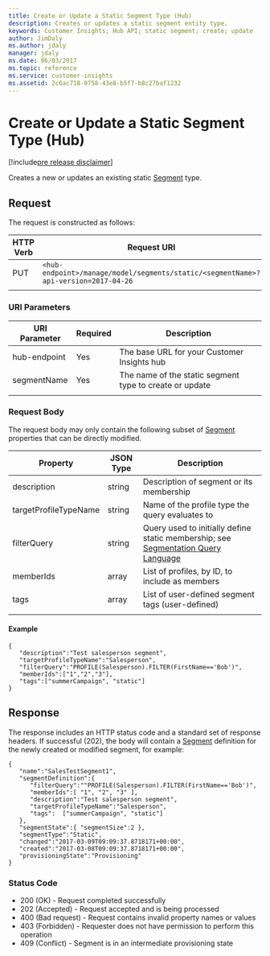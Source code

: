 ```yaml
---
title: Create or Update a Static Segment Type (Hub)
description: Creates or updates a static segment entity type.
keywords: Customer Insights; Hub API; static segment; create; update
author: JimDaly
ms.author: jdaly
manager: jdaly
ms.date: 06/03/2017
ms.topic: reference
ms.service: customer-insights 
ms.assetid: 2c6ac718-9758-43e8-b5f7-b8c27baf1232
---
```


Create or Update a Static Segment Type (Hub)
===========================================

[!include[pre release disclaimer](../../../includes/cc-beta-prerelease-disclaimer.md)]

Creates a new or updates an existing static [Segment](../types/segment.md) type. 
  
## Request  
 The request is constructed as follows: 
  
|**HTTP Verb**|**Request URI**|  
|-------------|---------------|  
|PUT|`<hub-endpoint>/manage/model/segments/static/<segmentName>?api-version=2017-04-26`| 
| | |
  
### URI Parameters 
  
|**URI Parameter**|**Required**|**Description**|  
| --------------- | ---------- | ------------- |   
|hub-endpoint|Yes|The base URL for your Customer Insights hub|
|segmentName|Yes|The name of the static segment type to create or update|  
| | | |

### Request Body  
The request body may only contain the following subset of [Segment](../types/segment.md) properties that can be directly modified. 
  
  |**Property**|**JSON Type**|**Description**|
| ---------- | ----------- | ------------- |
| description | string | Description of segment or its membership |
| targetProfileTypeName | string | Name of the profile type the query evaluates to |
| filterQuery | string | Query used to initially define static membership; see [Segmentation Query Language](../segquerylang.md) |
| memberIds | array | List of profiles, by ID, to include as members  |
| tags | array | List of user-defined segment tags (user-defined) |
| | | |

#### Example

```{json}  
{ 
   "description":"Test salesperson segment",
   "targetProfileTypeName":"Salesperson",
   "filterQuery":"PROFILE(Salesperson).FILTER(FirstName=='Bob')",
   "memberIds":["1","2","3"],
   "tags":["summerCampaign", "static"]
}
``` 

## Response  
 The response includes an HTTP status code and a standard set of response headers. If successful (202), the body will contain a [Segment](../types/segment.md) definition for the newly created or modified segment, for example:

```{json}  
{
   "name":"SalesTestSegment1", 
   "segmentDefinition":{  
      "filterQuery":""PROFILE(Salesperson).FILTER(FirstName=='Bob')", 
      "memberIds":[ "1", "2", "3" ], 
      "description":"Test salesperson segment", 
      "targetProfileTypeName":"Salesperson", 
      "tags":  ["summerCampaign", "static"] 
   }, 
   "segmentState":{ "segmentSize":2 }, 
   "segmentType":"Static", 
   "changed":"2017-03-09T09:09:37.8718171+00:00", 
   "created":"2017-03-08T09:09:37.8718171+00:00", 
   "provisioningState":"Provisioning" 
} 
```

### Status Code  
  
* 200 (OK) - Request completed successfully 
* 202 (Accepted) - Request accepted and is being processed 
* 400 (Bad request) - Request contains invalid property names or values
* 403 (Forbidden) - Requester does not have permission to perform this operation
* 409 (Conflict) - Segment is in an intermediate provisioning state
